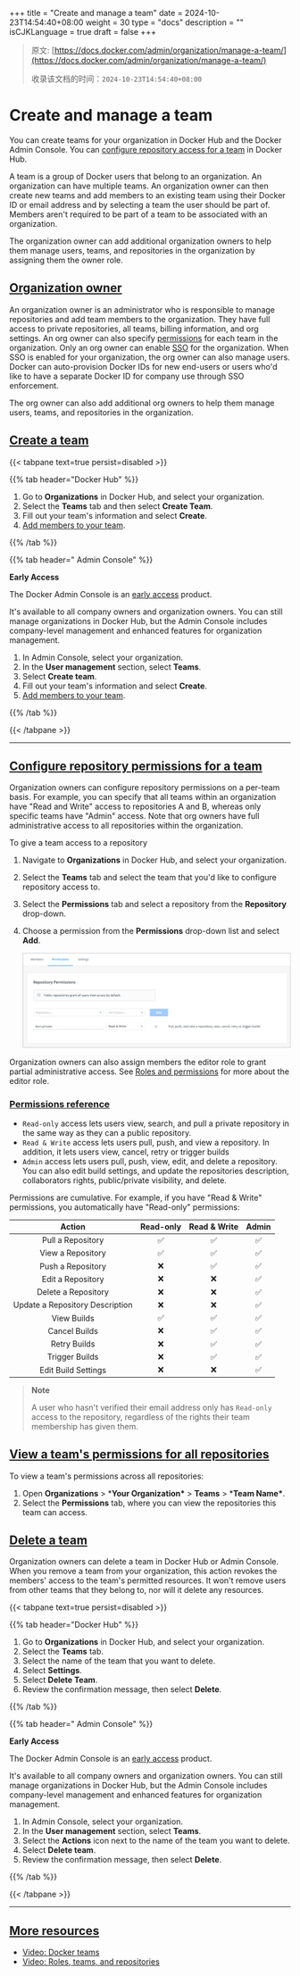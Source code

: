 +++
title = "Create and manage a team"
date = 2024-10-23T14:54:40+08:00
weight = 30
type = "docs"
description = ""
isCJKLanguage = true
draft = false
+++

> 原文: [https://docs.docker.com/admin/organization/manage-a-team/](https://docs.docker.com/admin/organization/manage-a-team/)
>
> 收录该文档的时间：`2024-10-23T14:54:40+08:00`

# Create and manage a team

You can create teams for your organization in Docker Hub and the Docker Admin Console. You can [configure repository access for a team](https://docs.docker.com/admin/organization/manage-a-team/#configure-repository-permissions-for-a-team) in Docker Hub.

A team is a group of Docker users that belong to an organization. An organization can have multiple teams. An organization owner can then create new teams and add members to an existing team using their Docker ID or email address and by selecting a team the user should be part of. Members aren't required to be part of a team to be associated with an organization.

The organization owner can add additional organization owners to help them manage users, teams, and repositories in the organization by assigning them the owner role.

## [Organization owner](https://docs.docker.com/admin/organization/manage-a-team/#organization-owner)

An organization owner is an administrator who is responsible to manage repositories and add team members to the organization. They have full access to private repositories, all teams, billing information, and org settings. An org owner can also specify [permissions](https://docs.docker.com/admin/organization/manage-a-team/#permissions-reference) for each team in the organization. Only an org owner can enable [SSO](https://docs.docker.com/security/for-admins/single-sign-on/) for the organization. When SSO is enabled for your organization, the org owner can also manage users. Docker can auto-provision Docker IDs for new end-users or users who'd like to have a separate Docker ID for company use through SSO enforcement.

The org owner can also add additional org owners to help them manage users, teams, and repositories in the organization.

## [Create a team](https://docs.docker.com/admin/organization/manage-a-team/#create-a-team)

{{< tabpane text=true persist=disabled >}}

{{% tab header="Docker Hub" %}}

1. Go to **Organizations** in Docker Hub, and select your organization.
2. Select the **Teams** tab and then select **Create Team**.
3. Fill out your team's information and select **Create**.
4. [Add members to your team](https://docs.docker.com/admin/organization/members/#add-a-member-to-a-team).

{{% /tab  %}}

{{% tab header=" Admin Console" %}}

**Early Access**

The Docker Admin Console is an [early access](https://docs.docker.com/release-lifecycle#early-access-ea) product.

It's available to all company owners and organization owners. You can still manage organizations in Docker Hub, but the Admin Console includes company-level management and enhanced features for organization management.

1. In Admin Console, select your organization.
2. In the **User management** section, select **Teams**.
3. Select **Create team**.
4. Fill out your team's information and select **Create**.
5. [Add members to your team](https://docs.docker.com/admin/organization/members/#add-a-member-to-a-team).

{{% /tab  %}}

{{< /tabpane >}}



------

## [Configure repository permissions for a team](https://docs.docker.com/admin/organization/manage-a-team/#configure-repository-permissions-for-a-team)

Organization owners can configure repository permissions on a per-team basis. For example, you can specify that all teams within an organization have "Read and Write" access to repositories A and B, whereas only specific teams have "Admin" access. Note that org owners have full administrative access to all repositories within the organization.

To give a team access to a repository

1. Navigate to **Organizations** in Docker Hub, and select your organization.

2. Select the **Teams** tab and select the team that you'd like to configure repository access to.

3. Select the **Permissions** tab and select a repository from the **Repository** drop-down.

4. Choose a permission from the **Permissions** drop-down list and select **Add**.

   ![Team Repo Permissions](Createandmanageateam_img/team-repo-permission.png)

Organization owners can also assign members the editor role to grant partial administrative access. See [Roles and permissions](https://docs.docker.com/security/for-admins/roles-and-permissions/) for more about the editor role.

### [Permissions reference](https://docs.docker.com/admin/organization/manage-a-team/#permissions-reference)

- `Read-only` access lets users view, search, and pull a private repository in the same way as they can a public repository.
- `Read & Write` access lets users pull, push, and view a repository. In addition, it lets users view, cancel, retry or trigger builds
- `Admin` access lets users pull, push, view, edit, and delete a repository. You can also edit build settings, and update the repositories description, collaborators rights, public/private visibility, and delete.

Permissions are cumulative. For example, if you have "Read & Write" permissions, you automatically have "Read-only" permissions:

|             Action              | Read-only | Read & Write | Admin |
| :-----------------------------: | :-------: | :----------: | :---: |
|        Pull a Repository        |     ✅     |      ✅       |   ✅   |
|        View a Repository        |     ✅     |      ✅       |   ✅   |
|        Push a Repository        |     ❌     |      ✅       |   ✅   |
|        Edit a Repository        |     ❌     |      ❌       |   ✅   |
|       Delete a Repository       |     ❌     |      ❌       |   ✅   |
| Update a Repository Description |     ❌     |      ❌       |   ✅   |
|           View Builds           |     ✅     |      ✅       |   ✅   |
|          Cancel Builds          |     ❌     |      ✅       |   ✅   |
|          Retry Builds           |     ❌     |      ✅       |   ✅   |
|         Trigger Builds          |     ❌     |      ✅       |   ✅   |
|       Edit Build Settings       |     ❌     |      ❌       |   ✅   |

> **Note**
>
> 
>
> A user who hasn't verified their email address only has `Read-only` access to the repository, regardless of the rights their team membership has given them.

## [View a team's permissions for all repositories](https://docs.docker.com/admin/organization/manage-a-team/#view-a-teams-permissions-for-all-repositories)

To view a team's permissions across all repositories:

1. Open **Organizations** > ***Your Organization\*** > **Teams** > ***Team Name\***.
2. Select the **Permissions** tab, where you can view the repositories this team can access.

## [Delete a team](https://docs.docker.com/admin/organization/manage-a-team/#delete-a-team)

Organization owners can delete a team in Docker Hub or Admin Console. When you remove a team from your organization, this action revokes the members' access to the team's permitted resources. It won't remove users from other teams that they belong to, nor will it delete any resources.

{{< tabpane text=true persist=disabled >}}

{{% tab header="Docker Hub" %}}

1. Go to **Organizations** in Docker Hub, and select your organization.
2. Select the **Teams** tab.
3. Select the name of the team that you want to delete.
4. Select **Settings**.
5. Select **Delete Team**.
6. Review the confirmation message, then select **Delete**.

{{% /tab  %}}

{{% tab header=" Admin Console" %}}

**Early Access**

The Docker Admin Console is an [early access](https://docs.docker.com/release-lifecycle#early-access-ea) product.

It's available to all company owners and organization owners. You can still manage organizations in Docker Hub, but the Admin Console includes company-level management and enhanced features for organization management.

1. In Admin Console, select your organization.
2. In the **User management** section, select **Teams**.
3. Select the **Actions** icon next to the name of the team you want to delete.
4. Select **Delete team**.
5. Review the confirmation message, then select **Delete**.

{{% /tab  %}}

{{< /tabpane >}}



------

## [More resources](https://docs.docker.com/admin/organization/manage-a-team/#more-resources)

- [Video: Docker teams](https://youtu.be/WKlT1O-4Du8?feature=shared&t=348)
- [Video: Roles, teams, and repositories](https://youtu.be/WKlT1O-4Du8?feature=shared&t=435)

